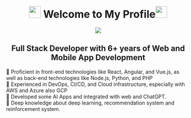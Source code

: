 <h1 align="center"><img src="https://media.giphy.com/media/hvRJCLFzcasrR4ia7z/giphy.gif" width="32"> Welcome to My Profile<img src="https://media.giphy.com/media/hvRJCLFzcasrR4ia7z/giphy.gif" width="32"> </h1>
<p align="center">
  <a href="https://github.com/smartfox1203"><img src="https://readme-typing-svg.herokuapp.com/?lines=Creative,%20Passionate%20Efficient;Senior%20Full%20Stack%20Developer;5+%2B%20years%20of%20developing%20experience;&center=true&width=800&height=60"></a>
</p>
<div>
 <h2 align="center">Full Stack Developer with 6+ years of Web and Mobile App Development</h2>
 🔸 Proficient in front-end technologies like React, Angular, and Vue.js, as well as back-end technologies like Node.js, Python, and PHP<br/>
 🔸 Experienced in DevOps, CI/CD, and Cloud infrastructure, especially with AWS and Azure also GCP<br/>
 🔸 Developed some AI Apps and integrated with web and ChatGPT.<br/>
 🔸 Deep knowledge about deep learning, recommendation system and reinforcement system.</br>
</div>
